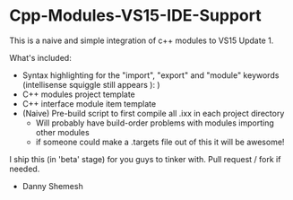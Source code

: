 # Cpp-Modules-VS15-IDE-Support
This is a naive and simple integration of c++ modules to VS15 Update 1.

What's included:
* Syntax highlighting for the "import", "export" and "module" keywords (intellisense squiggle still appears ): )
* C++ modules project template
* C++ interface module item template
* (Naive) Pre-build script to first compile all .ixx in each project directory
  - Will probably have build-order problems with modules importing other modules
  - if someone could make a .targets file out of this it will be awesome!
  

I ship this (in 'beta' stage) for you guys to tinker with.
Pull request / fork if needed.

- Danny Shemesh
